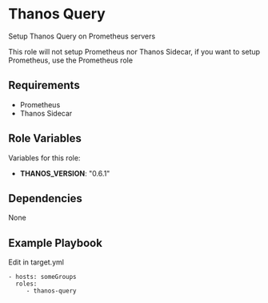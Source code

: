 Thanos Query
=========

Setup Thanos Query on Prometheus servers

This role will not setup Prometheus nor Thanos Sidecar, if you want to setup Prometheus, use the Prometheus role

Requirements
------------

* Prometheus
* Thanos Sidecar

Role Variables
--------------

Variables for this role:

* **THANOS_VERSION**: "0.6.1"

Dependencies
------------

None

Example Playbook
----------------

Edit in target.yml

    - hosts: someGroups
      roles:
         - thanos-query
